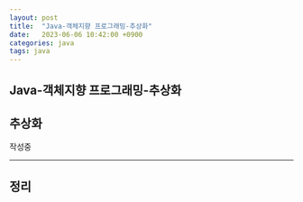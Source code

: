 ```yaml
---
layout: post
title:  "Java-객체지향 프로그래밍-추상화"
date:   2023-06-06 10:42:00 +0900
categories: java
tags: java
---
```


## Java-객체지향 프로그래밍-추상화

## 추상화

작성중


---



## 정리



